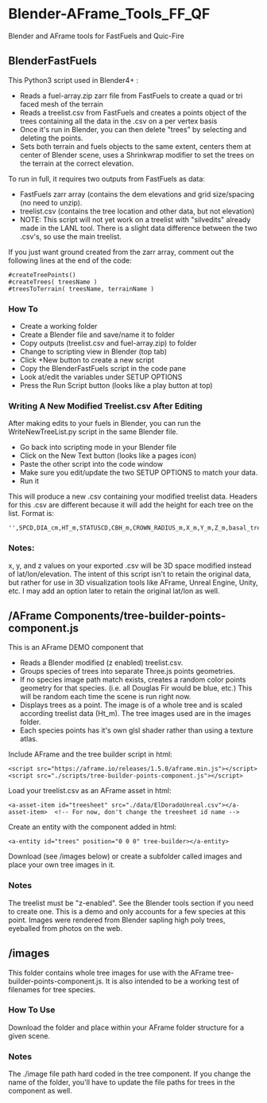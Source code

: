 # **Blender-AFrame_Tools_FF_QF**
Blender and AFrame tools for FastFuels and Quic-Fire

## **BlenderFastFuels**
This Python3 script used in Blender4+ :
- Reads a fuel-array.zip zarr file from FastFuels to create a quad or tri faced mesh of the terrain
- Reads a treelist.csv from FastFuels and creates a points object of the trees containing all the data in the .csv on a per vertex basis
- Once it's run in Blender, you can then delete "trees" by selecting and deleting the points.
- Sets both terrain and fuels objects to the same extent, centers them at center of Blender scene, uses a Shrinkwrap modifier to set the trees on the terrain at the correct elevation.
 
To run in full, it requires two outputs from FastFuels as data:
- FastFuels zarr array (contains the dem elevations and grid size/spacing (no need to unzip).
- treelist.csv (contains the tree location and other data, but not elevation)
- NOTE: This script will not yet work on a treelist with "silvedits" already made in the LANL tool.  There is a slight data difference between the two .csv's, so use the main treelist.

If you just want ground created from the zarr array, comment out the following lines at the end of the code:
```
#createTreePoints()
#createTrees( treesName )
#treesToTerrain( treesName, terrainName )
```
### How To
+ Create a working folder
+ Create a Blender file and save/name it to folder
+ Copy outputs (treelist.csv and fuel-array.zip) to folder
+ Change to scripting view in Blender (top tab)
+ Click +New button to create a new script
+ Copy the BlenderFastFuels script in the code pane
+ Look at/edit the variables under SETUP OPTIONS
+ Press the Run Script button (looks like a play button at top)

### Writing A New Modified Treelist.csv After Editing
After making edits to your fuels in Blender, you can run the WriteNewTreeList.py script in the same Blender file.
+ Go back into scripting mode in your Blender file
+ Click on the New Text button (looks like a pages icon)
+ Paste the other script into the code window
+ Make sure you edit/update the two SETUP OPTIONS to match your data.
+ Run it

This will produce a new .csv containing your modified treelist data.
Headers for this .csv are different because it will add the height for each tree on the list.  Format is:
```
'',SPCD,DIA_cm,HT_m,STATUSCD,CBH_m,CROWN_RADIUS_m,X_m,Y_m,Z_m,basal_tree_ft^2
```
### Notes:
x, y, and z values on your exported .csv will be 3D space modified instead of lat/lon/elevation.  The intent of this script isn't to retain the original data, but rather for use in 3D visualization tools like AFrame, Unreal Engine, Unity, etc.  I may add an option later to retain the original lat/lon as well. 

## **/AFrame Components/tree-builder-points-component.js**
This is an AFrame DEMO component that
+ Reads a Blender modified (z enabled) treelist.csv.
+ Groups species of trees into separate Three.js points geometries.
+ If no species image path match exists, creates a random color points geometry for that species. (i.e. all Douglas Fir would be blue, etc.)  This will be random each time the scene is run right now.
+ Displays trees as a point.  The image is of a whole tree and is scaled according treelist data (Ht_m).  The tree images used are in the images folder.
+ Each species points has it's own glsl shader rather than using a texture atlas.

Include AFrame and the tree builder script in html:
```
<script src="https://aframe.io/releases/1.5.0/aframe.min.js"></script>
<script src="./scripts/tree-builder-points-component.js"></script>
```
Load your treelist.csv as an AFrame asset in html:
```
<a-asset-item id="treesheet" src="./data/ElDoradoUnreal.csv"></a-asset-item>  <!-- For now, don't change the treesheet id name -->
```
Create an entity with the component added in html:
```
<a-entity id="trees" position="0 0 0" tree-builder></a-entity>
```
Download (see /images below) or create a subfolder called images and place your own tree images in it.

### Notes
The treelist must be "z-enabled".  See the Blender tools section if you need to create one.
This is a demo and only accounts for a few species at this point.
Images were rendered from Blender sapling high poly trees, eyeballed from photos on the web.

## **/images**
This folder contains whole tree images for use with the AFrame tree-builder-points-component.js.  It is also intended to be a working test of filenames for tree species.

### How To Use
Download the folder and place within your AFrame folder structure for a given scene.

### Notes
The ./image file path hard coded in the tree component.  If you change the name of the folder, you'll have to update the file paths for trees in the component as well.

